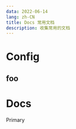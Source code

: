 ```yaml
---
data: 2022-06-14
lang: zh-CN
title: Docs 常用文档
description: 收集常用的文档
---
```


# Config

## foo
    
# Docs
<ClientOnly>
<div class="mb-4">
    <el-button type="primary">Primary</el-button>
</div>
</ClientOnly>